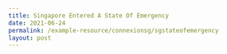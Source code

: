 ```yaml
---
title: Singapore Entered A State Of Emergency
date: 2021-06-24
permalink: /example-resource/connexionsg/sgstateofemergency
layout: post
---
```

